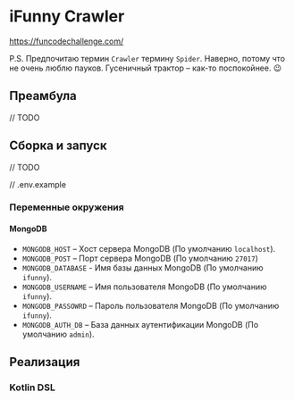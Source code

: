 # iFunny Crawler

https://funcodechallenge.com/

P.S. Предпочитаю термин `Crawler` термину `Spider`. Наверно, потому что не очень люблю пауков.
Гусеничный трактор – как-то поспокойнее. 😉

## Преамбула

// TODO

## Сборка и запуск

// TODO

// .env.example

### Переменные окружения

#### MongoDB

* `MONGODB_HOST` – Хост сервера MongoDB (По умолчанию `localhost`).
* `MONGODB_POST` – Порт сервера MongoDB (По умолчанию `27017`)
* `MONGODB_DATABASE` - Имя базы данных MongoDB (По умолчанию `ifunny`).
* `MONGODB_USERNAME` – Имя пользователя MongoDB (По умолчанию `ifunny`).
* `MONGODB_PASSOWRD` – Пароль пользователя MongoDB (По умолчанию `ifunny`).
* `MONGODB_AUTH_DB` – База данных аутентификации MongoDB (По умолчанию `admin`).

## Реализация

### Kotlin DSL
